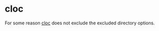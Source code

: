cloc
====

For some reason [cloc](http://cloc.sourceforge.net/) does not exclude the excluded directory options.
